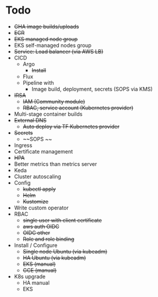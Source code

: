 # Todo

* ~~GHA image builds/uploads~~
* ~~ECR~~
* ~~EKS managed node group~~
* EKS self-managed nodes group
* ~~Service: Load balancer (via AWS LB)~~
* CICD
  * Argo
    * ~~Install~~
  * Flux
  * Pipeline with
    * Image build, deployment, secrets (SOPS via KMS)
* ~~IRSA~~
  * ~~IAM (Community module)~~
  * ~~RBAC, service account (Kubernetes provider)~~
* Multi-stage container builds
* ~~External DNS~~
  * ~~Auto deploy via TF Kubernetes provider~~
* ~~Secrets~~
  * ~~SOPS ~~
* Ingress
* Certificate management
* ~~HPA~~
* Better metrics than metrics server
* Keda
* Cluster autoscaling
* Config
  * ~~kubectl apply~~
  * ~~Helm~~
  * ~~Kustomize~~
* Write custom operator
* RBAC
  * ~~single user with client certificate~~
  * ~~aws auth OIDC~~
  * ~~OIDC other~~
  * ~~Role and role binding~~
* Install / Configure
  * ~~Single node Ubuntu (via kubeadm)~~
  * ~~HA Ubuntu (via kubeadm)~~
  * ~~EKS (manual)~~
  * ~~GCE (manual)~~
* K8s upgrade
  * HA manual 
  * EKS
